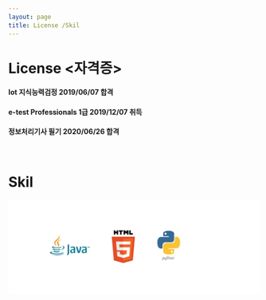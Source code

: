 ```yaml
---
layout: page
title: License /Skil
---
```



# License <자격증>

#### Iot 지식능력검정 2019/06/07 합격
#### e-test Professionals 1급 2019/12/07 취득
#### 정보처리기사 필기 2020/06/26 합격

<br/>


# Skil 
<div class="text-center">
  <img src="/assets/img/Skil.png" >
</div>



